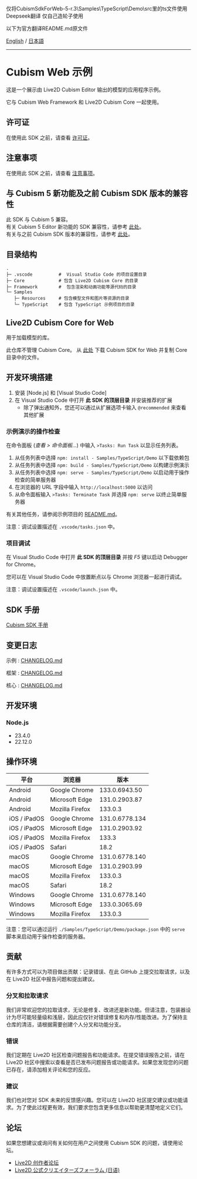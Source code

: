 仅将CubismSdkForWeb-5-r.3\Samples\TypeScript\Demo\src里的ts文件使用Deepseek翻译
仅自己造轮子使用

以下为官方翻译README.md原文件

[English](README.md) / [日本語](README.ja.md)

---

# Cubism Web 示例

这是一个展示由 Live2D Cubism Editor 输出的模型的应用程序示例。

它与 Cubism Web Framework 和 Live2D Cubism Core 一起使用。


## 许可证

在使用此 SDK 之前，请查看 [许可证](LICENSE.md)。


## 注意事项

在使用此 SDK 之前，请查看 [注意事项](NOTICE.md)。


## 与 Cubism 5 新功能及之前 Cubism SDK 版本的兼容性

此 SDK 与 Cubism 5 兼容。  
有关 Cubism 5 Editor 新功能的 SDK 兼容性，请参考 [此处](https://docs.live2d.com/en/cubism-sdk-manual/cubism-5-new-functions/)。  
有关与之前 Cubism SDK 版本的兼容性，请参考 [此处](https://docs.live2d.com/en/cubism-sdk-manual/compatibility-with-cubism-5/)。


## 目录结构



```
.
├─ .vscode          #  Visual Studio Code 的项目设置目录
├─ Core             # 包含 Live2D Cubism Core 的目录
├─ Framework        #  包含渲染和动画功能等源代码的目录
└─ Samples
   ├─ Resources     # 包含模型文件和图片等资源的目录
   └─ TypeScript    # 包含 TypeScript 示例项目的目录
```



## Live2D Cubism Core for Web

用于加载模型的库。

此仓库不管理 Cubism Core。
从 [此处](https://www.live2d.com/download/cubism-sdk/download-web/) 下载 Cubism SDK for Web 并复制 Core 目录中的文件。


## 开发环境搭建

1. 安装 [Node.js] 和 [Visual Studio Code]
1. 在 Visual Studio Code 中打开 **此 SDK 的顶层目录** 并安装推荐的扩展
    * 除了弹出通知外，您还可以通过从扩展选项卡输入 `@recommended` 来查看其他扩展

### 示例演示的操作检查

在命令面板 (*查看 > 命令面板...*) 中输入 `>Tasks: Run Task` 以显示任务列表。

1. 从任务列表中选择 `npm: install - Samples/TypeScript/Demo` 以下载依赖包
1. 从任务列表中选择 `npm: build - Samples/TypeScript/Demo` 以构建示例演示
1. 从任务列表中选择 `npm: serve - Samples/TypeScript/Demo` 以启动用于操作检查的简单服务器
1. 在浏览器的 URL 字段中输入 `http://localhost:5000` 以访问
1. 从命令面板输入 `>Tasks: Terminate Task` 并选择 `npm: serve` 以终止简单服务器

有关其他任务，请参阅示例项目的 [README.md](Samples/TypeScript/README.md)。

注意：调试设置描述在 `.vscode/tasks.json` 中。

### 项目调试

在 Visual Studio Code 中打开 **此 SDK 的顶层目录** 并按 *F5* 键以启动 Debugger for Chrome。

您可以在 Visual Studio Code 中放置断点以与 Chrome 浏览器一起进行调试。

注意：调试设置描述在 `.vscode/launch.json` 中。


## SDK 手册

[Cubism SDK 手册](https://docs.live2d.com/cubism-sdk-manual/top/)


## 变更日志

示例 : [CHANGELOG.md](CHANGELOG.md)

框架 : [CHANGELOG.md](Framework/CHANGELOG.md)

核心 : [CHANGELOG.md](Core/CHANGELOG.md)


## 开发环境

### Node.js

* 23.4.0
* 22.12.0


## 操作环境

| 平台 | 浏览器 | 版本 |
| --- | --- | --- |
| Android | Google Chrome | 133.0.6943.50 |
| Android | Microsoft Edge | 131.0.2903.87 |
| Android | Mozilla Firefox | 133.0.3 |
| iOS / iPadOS | Google Chrome | 131.0.6778.134 |
| iOS / iPadOS | Microsoft Edge | 131.0.2903.92 |
| iOS / iPadOS | Mozilla Firefox | 133.3 |
| iOS / iPadOS | Safari | 18.2 |
| macOS | Google Chrome | 131.0.6778.140 |
| macOS | Microsoft Edge | 131.0.2903.99 |
| macOS | Mozilla Firefox | 133.0.3 |
| macOS | Safari | 18.2 |
| Windows | Google Chrome | 131.0.6778.140 |
| Windows | Microsoft Edge | 133.0.3065.69 |
| Windows | Mozilla Firefox | 133.0.3 |

注意：您可以通过运行 `./Samples/TypeScript/Demo/package.json` 中的 `serve` 脚本来启动用于操作检查的服务器。


## 贡献

有许多方式可以为项目做出贡献：记录错误、在此 GitHub 上提交拉取请求，以及在 Live2D 社区中报告问题和提出建议。

### 分叉和拉取请求

我们非常欢迎您的拉取请求，无论是修复、改进还是新功能。但请注意，包装器设计为尽可能轻量级和浅层，因此应仅针对错误修复和内存/性能改进。为了保持主仓库的清洁，请根据需要创建个人分叉和功能分支。

### 错误

我们定期在 Live2D 社区检查问题报告和功能请求。在提交错误报告之前，请在 Live2D 社区中搜索以查看是否已发布问题报告或功能请求。如果您发现您的问题已存在，请添加相关评论和您的反应。

### 建议

我们也对您对 SDK 未来的反馈感兴趣。您可以在 Live2D 社区提交建议或功能请求。为了使此过程更有效，我们要求您包含更多信息以帮助更清楚地定义它们。


## 论坛

如果您想建议或询问有关如何在用户之间使用 Cubism SDK 的问题，请使用论坛。

- [Live2D 创作者论坛](https://community.live2d.com/)
- [Live2D 公式クリエイターズフォーラム (日语)](https://creatorsforum.live2d.com/)
